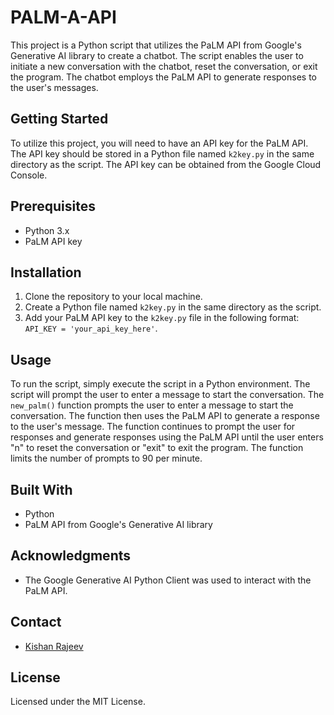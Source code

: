 # PALM-A-API

This project is a Python script that utilizes the PaLM API from Google's Generative AI library to create a chatbot. The script enables the user to initiate a new conversation with the chatbot, reset the conversation, or exit the program. The chatbot employs the PaLM API to generate responses to the user's messages.

## Getting Started

To utilize this project, you will need to have an API key for the PaLM API. The API key should be stored in a Python file named `k2key.py` in the same directory as the script. The API key can be obtained from the Google Cloud Console.

## Prerequisites

- Python 3.x
- PaLM API key

## Installation

1. Clone the repository to your local machine.
2. Create a Python file named `k2key.py` in the same directory as the script.
3. Add your PaLM API key to the `k2key.py` file in the following format: `API_KEY = 'your_api_key_here'`.

## Usage

To run the script, simply execute the script in a Python environment. The script will prompt the user to enter a message to start the conversation. The `new_palm()` function prompts the user to enter a message to start the conversation. The function then uses the PaLM API to generate a response to the user's message. The function continues to prompt the user for responses and generate responses using the PaLM API until the user enters "n" to reset the conversation or "exit" to exit the program. The function limits the number of prompts to 90 per minute.

## Built With

- Python
- PaLM API from Google's Generative AI library

## Acknowledgments

- The Google Generative AI Python Client was used to interact with the PaLM API.

## Contact

* [Kishan Rajeev](https://kishan.jeevsol.com/)

## License

Licensed under the MIT License.
